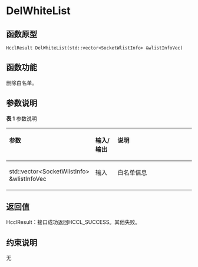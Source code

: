 # DelWhiteList

## 函数原型<a name="zh-cn_topic_0000001956618425_section2522mcpsimp"></a>

```
HcclResult DelWhiteList(std::vector<SocketWlistInfo> &wlistInfoVec)
```

## 函数功能<a name="zh-cn_topic_0000001956618425_section2525mcpsimp"></a>

删除白名单。

## 参数说明<a name="zh-cn_topic_0000001956618425_section2528mcpsimp"></a>

**表 1**  参数说明

<a name="zh-cn_topic_0000001956618425_table2530mcpsimp"></a>
<table><thead align="left"><tr id="zh-cn_topic_0000001956618425_row2537mcpsimp"><th class="cellrowborder" valign="top" width="28.71%" id="mcps1.2.4.1.1"><p id="zh-cn_topic_0000001956618425_p2539mcpsimp"><a name="zh-cn_topic_0000001956618425_p2539mcpsimp"></a><a name="zh-cn_topic_0000001956618425_p2539mcpsimp"></a>参数</p>
</th>
<th class="cellrowborder" valign="top" width="13.86%" id="mcps1.2.4.1.2"><p id="zh-cn_topic_0000001956618425_p2541mcpsimp"><a name="zh-cn_topic_0000001956618425_p2541mcpsimp"></a><a name="zh-cn_topic_0000001956618425_p2541mcpsimp"></a>输入/输出</p>
</th>
<th class="cellrowborder" valign="top" width="57.43000000000001%" id="mcps1.2.4.1.3"><p id="zh-cn_topic_0000001956618425_p2543mcpsimp"><a name="zh-cn_topic_0000001956618425_p2543mcpsimp"></a><a name="zh-cn_topic_0000001956618425_p2543mcpsimp"></a>说明</p>
</th>
</tr>
</thead>
<tbody><tr id="zh-cn_topic_0000001956618425_row2545mcpsimp"><td class="cellrowborder" valign="top" width="28.71%" headers="mcps1.2.4.1.1 "><p id="zh-cn_topic_0000001956618425_p2547mcpsimp"><a name="zh-cn_topic_0000001956618425_p2547mcpsimp"></a><a name="zh-cn_topic_0000001956618425_p2547mcpsimp"></a>std::vector&lt;SocketWlistInfo&gt; &amp;wlistInfoVec</p>
</td>
<td class="cellrowborder" valign="top" width="13.86%" headers="mcps1.2.4.1.2 "><p id="zh-cn_topic_0000001956618425_p2549mcpsimp"><a name="zh-cn_topic_0000001956618425_p2549mcpsimp"></a><a name="zh-cn_topic_0000001956618425_p2549mcpsimp"></a>输入</p>
</td>
<td class="cellrowborder" valign="top" width="57.43000000000001%" headers="mcps1.2.4.1.3 "><p id="zh-cn_topic_0000001956618425_p2551mcpsimp"><a name="zh-cn_topic_0000001956618425_p2551mcpsimp"></a><a name="zh-cn_topic_0000001956618425_p2551mcpsimp"></a>白名单信息</p>
</td>
</tr>
</tbody>
</table>

## 返回值<a name="zh-cn_topic_0000001956618425_section2552mcpsimp"></a>

HcclResult：接口成功返回HCCL\_SUCCESS。其他失败。

## 约束说明<a name="zh-cn_topic_0000001956618425_section2555mcpsimp"></a>

无

